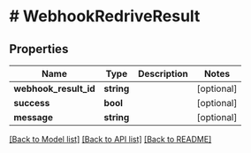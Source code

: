 # # WebhookRedriveResult

## Properties

Name | Type | Description | Notes
------------ | ------------- | ------------- | -------------
**webhook_result_id** | **string** |  | [optional] 
**success** | **bool** |  | [optional] 
**message** | **string** |  | [optional] 

[[Back to Model list]](../../README#documentation-for-models) [[Back to API list]](../../README#documentation-for-api-endpoints) [[Back to README]](../../README)


